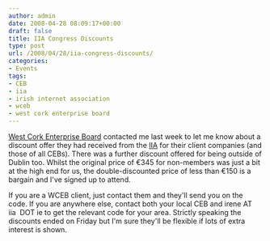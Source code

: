 ```yaml
---
author: admin
date: 2008-04-28 08:09:17+00:00
draft: false
title: IIA Congress Discounts
type: post
url: /2008/04/28/iia-congress-discounts/
categories:
- Events
tags:
- CEB
- iia
- irish internet association
- wceb
- west cork enterprise board
---
```


[West Cork Enterprise Board](http://www.wceb.ie/) contacted me last week to let me know about a discount offer they had received from the [IIA](http://www.iia.ie/) for their client companies (and those of all CEBs). There was a further discount offered for being outside of Dublin too. Whilst the original price of €345 for non-members was just a bit at the high end for us, the double-discounted price of less than €150 is a bargain and I've signed up to attend.

If you are a WCEB client, just contact them and they'll send you on the code. If you are anywhere else, contact both your local CEB and irene AT iia  DOT ie to get the relevant code for your area. Strictly speaking the discounts ended on Friday but I'm sure they'll be flexible if lots of extra interest is shown.
